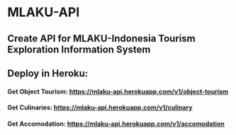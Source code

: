 # MLAKU-API
Create API for MLAKU-Indonesia Tourism Exploration Information System
--
Deploy in Heroku:
--
#### Get Object Tourism: https://mlaku-api.herokuapp.com/v1/object-tourism
#### Get Culinaries: https://mlaku-api.herokuapp.com/v1/culinary
#### Get Accomodation: https://mlaku-api.herokuapp.com/v1/accomodation

